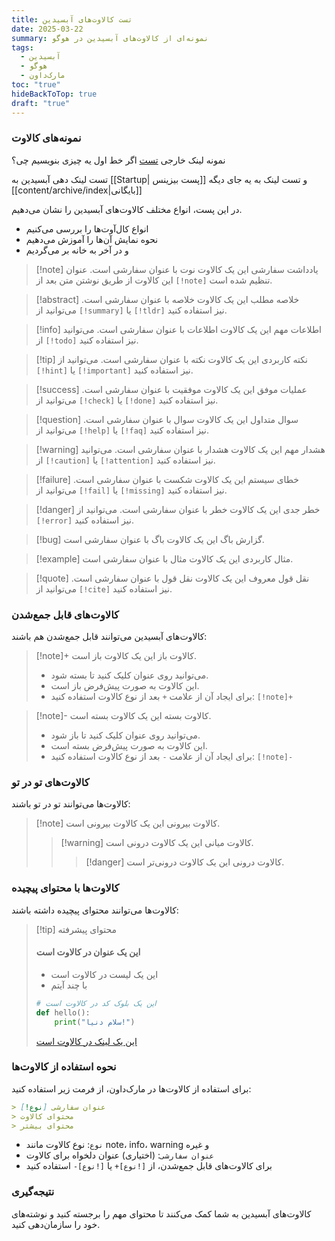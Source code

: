 ```yaml
---
title: تست کالاوت‌های آبسیدین
date: 2025-03-22
summary: نمونه‌ای از کالاوت‌های آبسیدین در هوگو
tags:
  - آبسیدین
  - هوگو
  - مارک‌داون
toc: "true"
hideBackToTop: true
draft: "true"
---
```


### نمونه‌های کالاوت

نمونه لینک خارجی [تست](https://google.com)
اگر خط اول یه چیزی بنویسیم چی؟

تست لینک دهی آبسیدین به [[Startup| پست بیزینس]] و تست لینک به یه جای دیگه [[content/archive/index|بایگانی]]

در این پست، انواع مختلف کالاوت‌های آبسیدین را نشان می‌دهیم.
- انواع کال‌آوت‌ها را بررسی می‌کنیم
- نحوه نمایش آن‌ها را آموزش می‌دهیم
- و در آخر به خانه بر می‌گردیم

> [!note] یادداشت سفارشی
> این یک کالاوت نوت با عنوان سفارشی است.
> عنوان این کالاوت از طریق نوشتن متن بعد از `[!note]` تنظیم شده است.

> [!abstract] خلاصه مطلب
> این یک کالاوت خلاصه با عنوان سفارشی است.
> می‌توانید از `[!summary]` یا `[!tldr]` نیز استفاده کنید.

> [!info] اطلاعات مهم
> این یک کالاوت اطلاعات با عنوان سفارشی است.
> می‌توانید از `[!todo]` نیز استفاده کنید.

> [!tip] نکته کاربردی
> این یک کالاوت نکته با عنوان سفارشی است.
> می‌توانید از `[!hint]` یا `[!important]` نیز استفاده کنید.

> [!success] عملیات موفق
> این یک کالاوت موفقیت با عنوان سفارشی است.
> می‌توانید از `[!check]` یا `[!done]` نیز استفاده کنید.

> [!question] سوال متداول
> این یک کالاوت سوال با عنوان سفارشی است.
> می‌توانید از `[!help]` یا `[!faq]` نیز استفاده کنید.

> [!warning] هشدار مهم
> این یک کالاوت هشدار با عنوان سفارشی است.
> می‌توانید از `[!caution]` یا `[!attention]` نیز استفاده کنید.

> [!failure] خطای سیستم
> این یک کالاوت شکست با عنوان سفارشی است.
> می‌توانید از `[!fail]` یا `[!missing]` نیز استفاده کنید.

> [!danger] خطر جدی
> این یک کالاوت خطر با عنوان سفارشی است.
> می‌توانید از `[!error]` نیز استفاده کنید.

> [!bug] گزارش باگ
> این یک کالاوت باگ با عنوان سفارشی است.

> [!example] مثال کاربردی
> این یک کالاوت مثال با عنوان سفارشی است.

> [!quote] نقل قول معروف
> این یک کالاوت نقل قول با عنوان سفارشی است.
> می‌توانید از `[!cite]` نیز استفاده کنید.

### کالاوت‌های قابل جمع‌شدن

کالاوت‌های آبسیدین می‌توانند قابل جمع‌شدن هم باشند:

> [!note]+ کالاوت باز
> این یک کالاوت باز است.
> - می‌توانید روی عنوان کلیک کنید تا بسته شود.
> - این کالاوت به صورت پیش‌فرض باز است.
> - برای ایجاد آن از علامت `+` بعد از نوع کالاوت استفاده کنید: `[!note]+`

> [!note]- کالاوت بسته
> این یک کالاوت بسته است.
> - می‌توانید روی عنوان کلیک کنید تا باز شود.
> - این کالاوت به صورت پیش‌فرض بسته است.
> - برای ایجاد آن از علامت `-` بعد از نوع کالاوت استفاده کنید: `[!note]-`

### کالاوت‌های تو در تو

کالاوت‌ها می‌توانند تو در تو باشند:

> [!note] کالاوت بیرونی
> این یک کالاوت بیرونی است.
> > [!warning] کالاوت میانی
> > این یک کالاوت درونی است.
> > > [!danger] کالاوت درونی
> > > این یک کالاوت درونی‌تر است.

### کالاوت‌ها با محتوای پیچیده

کالاوت‌ها می‌توانند محتوای پیچیده داشته باشند:

> [!tip] محتوای پیشرفته
> #### این یک عنوان در کالاوت است
> 
> - این یک لیست در کالاوت است
> - با چند آیتم
> 
> ```python
> # این یک بلوک کد در کالاوت است
> def hello():
>     print("سلام دنیا!")
> ```
> 
> [این یک لینک در کالاوت است](https://example.com)

### نحوه استفاده از کالاوت‌ها

برای استفاده از کالاوت‌ها در مارک‌داون، از فرمت زیر استفاده کنید:

```markdown
> [!نوع] عنوان سفارشی
> محتوای کالاوت
> محتوای بیشتر
```

- `نوع`: نوع کالاوت مانند note، info، warning و غیره
- `عنوان سفارشی`: (اختیاری) عنوان دلخواه برای کالاوت
- برای کالاوت‌های قابل جمع‌شدن، از `[!نوع]+` یا `[!نوع]-` استفاده کنید

### نتیجه‌گیری

کالاوت‌های آبسیدین به شما کمک می‌کنند تا محتوای مهم را برجسته کنید و نوشته‌های خود را سازمان‌دهی کنید.
